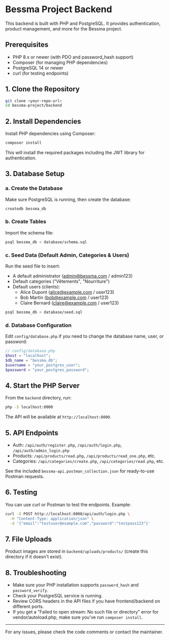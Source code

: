 # Bessma Project Backend

This backend is built with PHP and PostgreSQL. It provides authentication, product management, and more for the Bessma project.

## Prerequisites
- PHP 8.x or newer (with PDO and password_hash support)
- Composer (for managing PHP dependencies)
- PostgreSQL 14 or newer
- curl (for testing endpoints)

## 1. Clone the Repository
```bash
git clone <your-repo-url>
cd bessma-project/backend
```

## 2. Install Dependencies
Install PHP dependencies using Composer:
```bash
composer install
```
This will install the required packages including the JWT library for authentication.

## 3. Database Setup

### a. Create the Database
Make sure PostgreSQL is running, then create the database:
```bash
createdb bessma_db
```

### b. Create Tables
Import the schema file:
```bash
psql bessma_db < database/schema.sql
```

### c. Seed Data (Default Admin, Categories & Users)
Run the seed file to insert:
- A default administrator (admin@bessma.com / admin123)
- Default categories ("Vêtements", "Nourriture")
- Default users (clients):
  - Alice Dupont (alice@example.com / user123)
  - Bob Martin (bob@example.com / user123)
  - Claire Bernard (claire@example.com / user123)

```bash
psql bessma_db < database/seed.sql
```

### d. Database Configuration
Edit `config/database.php` if you need to change the database name, user, or password:
```php
// config/database.php
$host = "localhost";
$db_name = "bessma_db";
$username = "your_postgres_user";
$password = "your_postgres_password";
```

## 4. Start the PHP Server
From the `backend` directory, run:
```bash
php -S localhost:8000
```

The API will be available at `http://localhost:8000`.

## 5. API Endpoints
- Auth: `/api/auth/register.php`, `/api/auth/login.php`, `/api/auth/admin_login.php`
- Products: `/api/products/read.php`, `/api/products/read_one.php`, etc.
- Categories: `/api/categories/create.php`, `/api/categories/read.php`, etc.

See the included `bessma-api.postman_collection.json` for ready-to-use Postman requests.

## 6. Testing
You can use curl or Postman to test the endpoints. Example:
```bash
curl -X POST http://localhost:8000/api/auth/login.php \
  -H "Content-Type: application/json" \
  -d '{"email":"testuser@example.com","password":"testpass123"}'
```

## 7. File Uploads
Product images are stored in `backend/uploads/products/` (create this directory if it doesn't exist).

## 8. Troubleshooting
- Make sure your PHP installation supports `password_hash` and `password_verify`.
- Check your PostgreSQL service is running.
- Review CORS headers in the API files if you have frontend/backend on different ports.
- If you get a "Failed to open stream: No such file or directory" error for vendor/autoload.php, make sure you've run `composer install`.

---

For any issues, please check the code comments or contact the maintainer. 